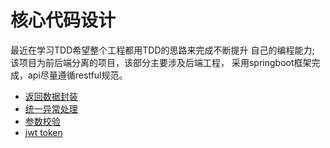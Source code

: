 # 核心代码设计
最近在学习TDD希望整个工程都用TDD的思路来完成不断提升
自己的编程能力; 该项目为前后端分离的项目，该部分主要涉及后端工程，
采用springboot框架完成，api尽量遵循restful规范。  
- [返回数据封装](./rest_response.md)
- [统一异常处理](./exception.md)
- [参数校验](./valid.md)
- [jwt token](./token.md)
